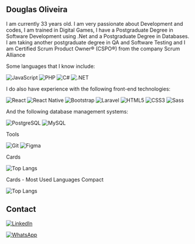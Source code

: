 ## Douglas Oliveira

I am currently 33 years old.
I am very passionate about Development and codes, I am trained in Digital Games, I have a Postgraduate Degree in Software Development using .Net and a Postgraduate Degree in Databases.
I am taking another postgraduate degree in QA and Software Testing and I am Certified Scrum Product Owner® (CSPO®) from the company Scrum Alliance

Some languages that I know include:

![JavaScript](https://img.shields.io/badge/JavaScript-000?style=for-the-badge&logo=javascript)
![PHP](https://img.shields.io/badge/PHP-777BB4?style=for-the-badge&logo=php&logoColor=white)
![C#](https://img.shields.io/badge/C%23-239120?style=for-the-badge&logo=c-sharp&logoColor=white)
![.NET](https://img.shields.io/badge/.NET-5C2D91?style=for-the-badge&logo=.net&logoColor=white)

I do also have experience with the following front-end technologies:

![React](https://img.shields.io/badge/React-000?style=for-the-badge&logo=react)
![React Native](https://img.shields.io/badge/React_Native-20232A?style=for-the-badge&logo=react&logoColor=61DAFB)
![Bootstrap](https://img.shields.io/badge/-boostrap-0D1117?style=for-the-badge&logo=bootstrap&labelColor=0D1117)
![Laravel](https://img.shields.io/badge/laravel-%23FF2D20.svg?style=for-the-badge&logo=laravel&logoColor=white)
![HTML5](https://img.shields.io/badge/HTML5-000?style=for-the-badge&logo=html5)
![CSS3](https://img.shields.io/badge/CSS3-000?style=for-the-badge&logo=css3&logoColor=264CE4)
![Sass](https://img.shields.io/badge/Sass-000?style=for-the-badge&logo=sass)

And the following database management systems:  

![PostgreSQL](https://img.shields.io/badge/PostgreSQL-000?style=for-the-badge&logo=postgresql)
![MySQL](https://img.shields.io/badge/mysql-%2300f.svg?style=for-the-badge&logo=mysql&logoColor=white)

Tools

![Git](https://img.shields.io/badge/GIT-E44C30?style=for-the-badge&logo=git&logoColor=white)
![Figma](https://img.shields.io/badge/Figma-696969?style=for-the-badge&logo=figma&logoColor=figma)

Cards 

![Top Langs](https://github-readme-stats-git-masterrstaa-rickstaa.vercel.app/api/top-langs/?username=djgoliveira&bg_color=000&border_color=30A3DC&title_color=E94D5F&text_color=FFF)

Cards - Most Used Languages Compact

![Top Langs](https://github-readme-stats-git-masterrstaa-rickstaa.vercel.app/api/top-langs/?username=djgoliveira&layout=compact&bg_color=000&border_color=30A3DC&title_color=E94D5F&text_color=FFF)



## Contact

[![LinkedIn](https://img.shields.io/badge/LinkedIn-000?style=for-the-badge&logo=linkedin&logoColor=0E76A8)](hhttps://www.linkedin.com/in/douglas-oliveira-86420372/)

[![WhatsApp](https://img.shields.io/badge/WhatsApp-25D366?style=for-the-badge&logo=whatsapp&logoColor=white)](https://wa.me/+55+2199570-3375)
